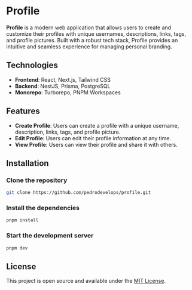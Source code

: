 # Profile

**Profile** is a modern web application that allows users to create and customize their profiles with unique usernames, descriptions, links, tags, and profile pictures. Built with a robust tech stack, Profile provides an intuitive and seamless experience for managing personal branding.

## Technologies

- **Frontend**: React, Next.js, Tailwind CSS
- **Backend**: NestJS, Prisma, PostgreSQL
- **Monorepo**: Turborepo, PNPM Workspaces

## Features

- **Create Profile**: Users can create a profile with a unique username, description, links, tags, and profile picture.
- **Edit Profile**: Users can edit their profile information at any time.
- **View Profile**: Users can view their profile and share it with others.

## Installation

### Clone the repository

```bash
git clone https://github.com/pedrodevelops/profile.git
```

### Install the dependencies

```bash
pnpm install
```

### Start the development server

```bash
pnpm dev
```

## License

This project is open source and available under the [MIT License](LICENSE).
